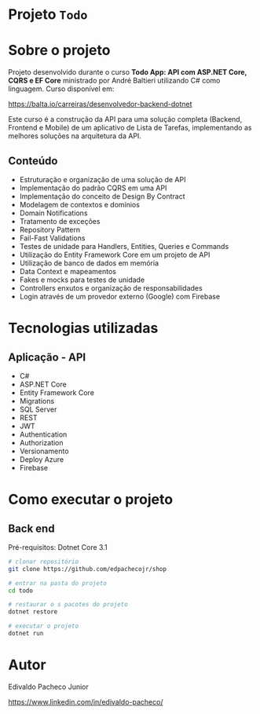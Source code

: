 # Projeto `Todo`

# Sobre o projeto

Projeto desenvolvido durante o curso **Todo App: API com ASP.NET Core, CQRS e EF Core** ministrado por André Baltieri utilizando C# como linguagem. 
Curso disponível em: 

https://balta.io/carreiras/desenvolvedor-backend-dotnet

Este curso é a construção da API para uma solução completa (Backend, Frontend e Mobile) de um aplicativo de Lista de Tarefas, implementando as melhores soluções na arquitetura da API.

## Conteúdo
*   Estruturação e organização de uma solução de API
*   Implementação do padrão CQRS em uma API
*   Implementação do conceito de Design By Contract
*   Modelagem de contextos e domínios
*   Domain Notifications
*   Tratamento de exceções
*   Repository Pattern
*   Fail-Fast Validations
*   Testes de unidade para Handlers, Entities, Queries e Commands
*   Utilização do Entity Framework Core em um projeto de API
*   Utilização de banco de dados em memória
*   Data Context e mapeamentos
*   Fakes e mocks para testes de unidade
*   Controllers enxutos e organização de responsabilidades
*   Login através de um provedor externo (Google) com Firebase

# Tecnologias utilizadas
## Aplicação - API
- C#
- ASP.NET Core
- Entity Framework Core
- Migrations
- SQL Server
- REST
- JWT
- Authentication
- Authorization
- Versionamento
- Deploy Azure
- Firebase
# Como executar o projeto

## Back end
Pré-requisitos: Dotnet Core 3.1

```bash
# clonar repositório
git clone https://github.com/edpachecojr/shop

# entrar na pasta do projeto
cd todo

# restaurar o s pacotes do projeto
dotnet restore

# executar o projeto
dotnet run
```

# Autor

Edivaldo Pacheco Junior

https://www.linkedin.com/in/edivaldo-pacheco/
